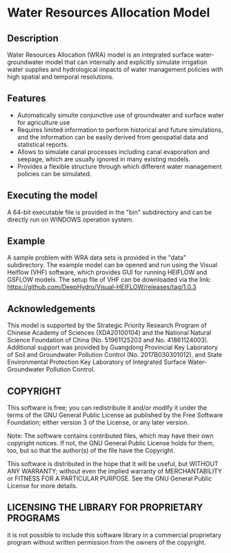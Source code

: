 #  Water Resources Allocation Model
## Description
Water Resources Allocation (WRA) model is an integrated surface water-groundwater model that can internally and explicitly simulate irrigation water supplies and hydrological impacts of water management policies with high spatial and temporal resolutions. 

## Features

* Automatically simulte conjunctive use of groundwater and surface water for agriculture use
* Requires limited information to perform historical and future simulations, and the information can be easily derived from geospatial data and statistical reports.
* Allows to simulate canal processes including canal evaporation and seepage, which are usually ignored in many existing models.
* Provides a flexible structure through which different water management policies can be simulated.

## Executing the model
A 64-bit executable file is provided in the "bin" subdirectory and can be directly run on WINDOWS operation system.

## Example
A sample problem with WRA data sets is provided in the "data" subdirectory. The example model can be opened and run using the Visual Heiflow (VHF) software, which provides GUI for running HEIFLOW and GSFLOW models. The setup file of VHF can be downloaded via the link: https://github.com/DeepHydro/Visual-HEIFLOW/releases/tag/1.0.3

## Acknowledgements
This model is supported by the Strategic Priority Research Program of Chinese Academy of Sciences (XDA20100104) and the National Natural Science Foundation of China (No. 51961125203 and No. 41861124003). Additional support was provided by Guangdong Provincial Key Laboratory of Soil and Groundwater Pollution Control (No. 2017B030301012), and State Environmental Protection Key Laboratory of Integrated Surface Water-Groundwater Pollution Control.

## COPYRIGHT
This software is free; you can redistribute it and/or modify it under the terms of the GNU General Public License as published by the Free Software Foundation; either version 3 of the License, or any later version.

Note: The software contains contributed files, which may have their own copyright notices. If not, the GNU General Public License holds for them, too, but so that the author(s) of the file have the Copyright.

This software is distributed in the hope that it will be useful, but WITHOUT ANY WARRANTY; without even the implied warranty of MERCHANTABILITY or FITNESS FOR A PARTICULAR PURPOSE. See the GNU General Public License for more details.

## LICENSING THE LIBRARY FOR PROPRIETARY PROGRAMS
it is not possible to include this software library in a commercial proprietary program without written permission from the owners of the copyright.
